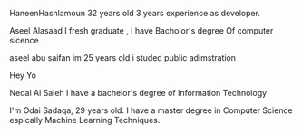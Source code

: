 HaneenHashlamoun 32 years old 3 years experience as developer.

Aseel Alasaad I fresh graduate , I have Bacholor's degree Of computer sicence 

aseel abu saifan im 25 years old   i studed public adimstration 

Hey Yo

Nedal Al Saleh I have a bachelor's degree of Information Technology

I'm Odai Sadaqa, 29 years old. I have a master degree in Computer Science espically Machine Learning Techniques.